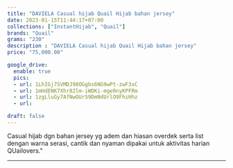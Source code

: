```yaml
---
title: "DAVIELA Casual hijab Quail Hijab bahan jersey"
date: 2023-01-15T11:44:17+07:00
collections: ["InstantHijab", "Quail"]
brands: "Quail"
grams: "230"
description : "DAVIELA Casual hijab Quail Hijab bahan jersey"
price: "75,000.00"

google_drive:
  enable: true
  pics:
  - url: 1LhIGj7SVMDJ98OGgbs6NG9wPt-zwF3xC
  - url: 1mHdENK7Xhr82lm-iWOKi-mge0nyKPFRm
  - url: 1zgLluGy7AfNwOUr59DmNdUrlO9FhiHhz
  - url: 

draft: false
---
```


Casual hijab dgn bahan jersey yg adem dan hiasan overdek serta list dengan warna serasi, cantik dan nyaman dipakai untuk aktivitas harian QUailovers."

----------    
 
